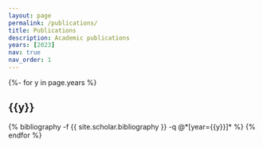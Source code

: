 ```yaml
---
layout: page
permalink: /publications/
title: Publications
description: Academic publications
years: [2023]
nav: true
nav_order: 1
---
```

<!-- _pages/publications.md -->
<div class="publications">

{%- for y in page.years %}
  <h2 class="year">{{y}}</h2>
  {% bibliography -f {{ site.scholar.bibliography }} -q @*[year={{y}}]* %}
{% endfor %}

<!-- </div>
<h5><a href='https://academic.oup.com/bioinformaticsadvances/article/3/1/vbad040/7084765'>TB-ML—a framework for comparing machine learning approaches to predict drug resistance of Mycobacterium tuberculosis</a></h5>
<b>Author:</b> Julian Libiseller-Egger, Linfeng Wang, Wouter Deelder, Susana Campino, Taane G Clark, Jody E Phelan
<br>
<b>Publication:</b> Bioinformatics Advances, Volume 3, Issue 1, 2023, vbad040,
<br>
<b>Published:</b> 23 March 2023 -->
